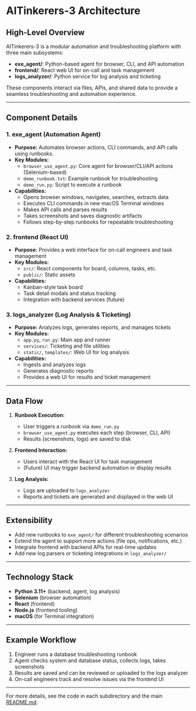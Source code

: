 # AITinkerers-3 Architecture

## High-Level Overview

AITinkerers-3 is a modular automation and troubleshooting platform with three main subsystems:

- **exe_agent/**: Python-based agent for browser, CLI, and API automation
- **frontend/**: React web UI for on-call and task management
- **logs_analyzer/**: Python service for log analysis and ticketing

These components interact via files, APIs, and shared data to provide a seamless troubleshooting and automation experience.

---

## Component Details

### 1. exe_agent (Automation Agent)
- **Purpose:** Automates browser actions, CLI commands, and API calls using runbooks.
- **Key Modules:**
  - `browser_use_agent.py`: Core agent for browser/CLI/API actions (Selenium-based)
  - `demo_runbook.txt`: Example runbook for troubleshooting
  - `demo_run.py`: Script to execute a runbook
- **Capabilities:**
  - Opens browser windows, navigates, searches, extracts data
  - Executes CLI commands in new macOS Terminal windows
  - Makes API calls and parses results
  - Takes screenshots and saves diagnostic artifacts
  - Follows step-by-step runbooks for repeatable troubleshooting

### 2. frontend (React UI)
- **Purpose:** Provides a web interface for on-call engineers and task management
- **Key Modules:**
  - `src/`: React components for board, columns, tasks, etc.
  - `public/`: Static assets
- **Capabilities:**
  - Kanban-style task board
  - Task detail modals and status tracking
  - Integration with backend services (future)

### 3. logs_analyzer (Log Analysis & Ticketing)
- **Purpose:** Analyzes logs, generates reports, and manages tickets
- **Key Modules:**
  - `app.py`, `run.py`: Main app and runner
  - `services/`: Ticketing and file utilities
  - `static/`, `templates/`: Web UI for log analysis
- **Capabilities:**
  - Ingests and analyzes logs
  - Generates diagnostic reports
  - Provides a web UI for results and ticket management

---

## Data Flow

1. **Runbook Execution:**
   - User triggers a runbook via `demo_run.py`
   - `browser_use_agent.py` executes each step (browser, CLI, API)
   - Results (screenshots, logs) are saved to disk

2. **Frontend Interaction:**
   - Users interact with the React UI for task management
   - (Future) UI may trigger backend automation or display results

3. **Log Analysis:**
   - Logs are uploaded to `logs_analyzer`
   - Reports and tickets are generated and displayed in the web UI

---

## Extensibility
- Add new runbooks to `exe_agent/` for different troubleshooting scenarios
- Extend the agent to support more actions (file ops, notifications, etc.)
- Integrate frontend with backend APIs for real-time updates
- Add new log parsers or ticketing integrations in `logs_analyzer/`

---

## Technology Stack
- **Python 3.11+** (backend, agent, log analysis)
- **Selenium** (browser automation)
- **React** (frontend)
- **Node.js** (frontend tooling)
- **macOS** (for Terminal integration)

---

## Example Workflow
1. Engineer runs a database troubleshooting runbook
2. Agent checks system and database status, collects logs, takes screenshots
3. Results are saved and can be reviewed or uploaded to the logs analyzer
4. On-call engineers track and resolve issues via the frontend UI

---

For more details, see the code in each subdirectory and the main [README.md](README.md).
